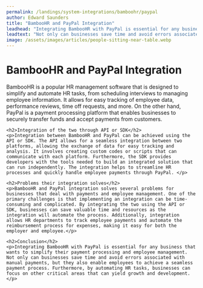 ```yaml
---
permalink: /landings/system-integrations/bamboohr/paypal
author: Edward Saunders
title: "BambooHR and PayPal Integration"
leadhead: "Integrating BambooHR with PayPal is essential for any business that wants to simplify their payment processing and employee management"
leadtext: "Not only can businesses save time and avoid errors associated with manual payments, but they also enable employees to achieve a seamless payment process. Furthermore, by automating HR tasks, businesses can focus on other critical areas that can yield growth and development."
image: /assets/images/articles/people-sitting-near-table.webp
---
```

<div class="arttext">	<h1>BambooHR and PayPal Integration</h1>
	<p>BambooHR is a popular HR management software that is designed to simplify and automate HR tasks, from scheduling interviews to managing employee information. It allows for easy tracking of employee data, performance reviews, time off requests, and more. On the other hand, PayPal is a payment processing platform that enables businesses to securely transfer funds and accept payments from customers.</p>

	<h2>Integration of the two through API or SDK</h2>
	<p>Integration between BambooHR and PayPal can be achieved using the API or SDK. The API allows for a seamless integration between two platforms, allowing the exchange of data for easy tracking and analysis. It involves creating custom codes or scripts that can communicate with each platform. Furthermore, the SDK provides developers with the tools needed to build an integrated solution that can run independently. The integration helps to streamline HR processes and quickly handle employee payments through PayPal. </p>

	<h2>Problems their integration solves</h2>
	<p>BambooHR and PayPal integration solves several problems for businesses that deal with payments and employee management. One of the primary challenges is that implementing an integration can be time-consuming and complicated. By integrating the two using the API or SDK, businesses can save valuable time and resources as the integration will automate the process. Additionally, integration allows HR departments to track employee payments and automate the reimbursement process for expenses, making it easy for both the employer and employee.</p>

	<h2>Conclusion</h2>
	<p>Integrating BambooHR with PayPal is essential for any business that wants to simplify their payment processing and employee management. Not only can businesses save time and avoid errors associated with manual payments, but they also enable employees to achieve a seamless payment process. Furthermore, by automating HR tasks, businesses can focus on other critical areas that can yield growth and development.</p>
</div>